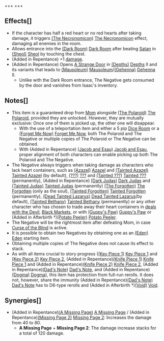 +++
+++

Effects[]
---------


* If the character has half a red heart or no red hearts after taking damage, it triggers [(The Necronomicon)](/wiki/The_Necronomicon "The Necronomicon") [The Necronomicon](/wiki/The_Necronomicon "The Necronomicon") effect, damaging all enemies in the room.
* Allows entrance into the [(Dark Room)](/wiki/Dark_Room "Dark Room") [Dark Room](/wiki/Dark_Room "Dark Room") after beating [Satan](/wiki/Satan "Satan") in [(Sheol)](/wiki/Sheol "Sheol") [Sheol](/wiki/Sheol "Sheol") by touching the chest.
* (Added in Repentance) +1 [damage](/wiki/Damage "Damage").
* (Added in Repentance) Opens [A Strange Door](/wiki/A_Strange_Door "A Strange Door") in [(Depths)](/wiki/Depths "Depths") [Depths](/wiki/Depths "Depths") II and its variants that leads to [(Mausoleum)](/wiki/Mausoleum "Mausoleum") [Mausoleum](/wiki/Mausoleum "Mausoleum")/[(Gehenna)](/wiki/Gehenna "Gehenna") [Gehenna](/wiki/Gehenna "Gehenna") II.
	+ Unlike with the Dark Room entrance, The Negative gets consumed by the door and vanishes from Isaac's inventory.


Notes[]
-------


* This item is a guaranteed drop from [Mom](/wiki/Mom "Mom") alongside [(The Polaroid)](/wiki/The_Polaroid "The Polaroid") [The Polaroid](/wiki/The_Polaroid "The Polaroid"), provided they are unlocked. However, they are mutually exclusive: Once one of them is picked up, the other one will disappear.
	+ With the use of a teleportation item and either a 5 pip [Dice Room](/wiki/Dice_Room "Dice Room") or a [(Forget Me Now)](/wiki/Forget_Me_Now "Forget Me Now") [Forget Me Now](/wiki/Forget_Me_Now "Forget Me Now"), both The Polaroid and The Negative or multiple copies of The Polaroid or The Negative can be obtained.
	+ With (Added in Repentance) [(Jacob and Esau)](/wiki/Jacob_and_Esau "Jacob and Esau") [Jacob and Esau](/wiki/Jacob_and_Esau "Jacob and Esau"), proper alignment of both characters can enable picking up both The Polaroid and The Negative.
* The Negative always triggers when taking damage as characters who lack heart containers, such as  [(Azazel)](/wiki/Azazel "Azazel") [Azazel](/wiki/Azazel "Azazel") and  [(Tainted Azazel)](/wiki/Tainted_Azazel "Tainted Azazel") [Tainted Azazel](/wiki/Tainted_Azazel "Tainted Azazel") (by default),  [(???)](/wiki/%3F%3F%3F_(Character) "???") [???](/wiki/%3F%3F%3F_(Character) "??? (Character)") and  [(Tainted ???)](/wiki/Tainted_%3F%3F%3F "Tainted ???") [Tainted ???](/wiki/Tainted_%3F%3F%3F "Tainted ???") (permanently), (Added in Repentance) [(Dark Judas)](/wiki/Dark_Judas "Dark Judas") [Dark Judas](/wiki/Dark_Judas "Dark Judas") and  [(Tainted Judas)](/wiki/Tainted_Judas "Tainted Judas") [Tainted Judas](/wiki/Tainted_Judas "Tainted Judas") (permanently)  [(The Forgotten)](/wiki/The_Forgotten "The Forgotten") [The Forgotten](/wiki/The_Forgotten "The Forgotten") (only as the soul),  [(Tainted Forgotten)](/wiki/Tainted_Forgotten "Tainted Forgotten") [Tainted Forgotten](/wiki/Tainted_Forgotten "Tainted Forgotten") (permanently),  [(Dead Tainted Lazarus)](/wiki/Dead_Tainted_Lazarus "Dead Tainted Lazarus") [Dead Tainted Lazarus](/wiki/Dead_Tainted_Lazarus "Dead Tainted Lazarus")(by default),  [(Tainted Bethany)](/wiki/Tainted_Bethany "Tainted Bethany") [Tainted Bethany](/wiki/Tainted_Bethany "Tainted Bethany") (permanently) or any other character who has chosen to trade away their heart containers in [deals with the Devil](/wiki/Devil_Room "Devil Room"), [Black Markets](/wiki/Black_Market "Black Market"), or with [(Guppy's Paw)](/wiki/Guppy%27s_Paw "Guppy's Paw") [Guppy's Paw](/wiki/Guppy%27s_Paw "Guppy's Paw") or (Added in Afterbirth †)[(Potato Peeler)](/wiki/Potato_Peeler "Potato Peeler") [Potato Peeler](/wiki/Potato_Peeler "Potato Peeler").
* The Negative will be the rightmost item after defeating Mom, in case [Curse of the Blind](/wiki/Curse_of_the_Blind "Curse of the Blind") is active.
* It is possible to obtain two Negatives by obtaining one as an  [(Eden)](/wiki/Eden "Eden") [Eden](/wiki/Eden "Eden") starting item.
* Obtaining multiple copies of The Negative does not cause its effect to stack.
* As with all items crucial to story progress ([(Key Piece 1)](/wiki/Key_Piece_1 "Key Piece 1") [Key Piece 1](/wiki/Key_Piece_1 "Key Piece 1") and [(Key Piece 2)](/wiki/Key_Piece_2 "Key Piece 2") [Key Piece 2](/wiki/Key_Piece_2 "Key Piece 2"), (Added in Repentance)[(Knife Piece 1)](/wiki/Knife_Piece_1 "Knife Piece 1") [Knife Piece 1](/wiki/Knife_Piece_1 "Knife Piece 1") and (Added in Repentance)[(Knife Piece 2)](/wiki/Knife_Piece_2 "Knife Piece 2") [Knife Piece 2](/wiki/Knife_Piece_2 "Knife Piece 2"), (Added in Repentance)[(Dad's Note)](/wiki/Dad%27s_Note "Dad's Note") [Dad's Note](/wiki/Dad%27s_Note "Dad's Note"), and (Added in Repentance)[(Dogma)](/wiki/Dogma_(Item) "Dogma") [Dogma](/wiki/Dogma_(Item) "Dogma (Item)")), this item has protection from full-run rerolls. It does not, however, share the immunity (Added in Repentance)[(Dad's Note)](/wiki/Dad%27s_Note "Dad's Note") [Dad's Note](/wiki/Dad%27s_Note "Dad's Note") has to D6-type rerolls and (Added in Afterbirth †)[(Void)](/wiki/Void "Void") [Void](/wiki/Void "Void").


Synergies[]
-----------


* (Added in Repentance)[(A Missing Page)](/wiki/A_Missing_Page "A Missing Page") [A Missing Page](/wiki/A_Missing_Page "A Missing Page") / (Added in Repentance)[(Missing Page 2)](/wiki/Missing_Page_2 "Missing Page 2") [Missing Page 2](/wiki/Missing_Page_2 "Missing Page 2"): Increases the damage from 40 to 80.
	+ **A Missing Page** + **Missing Page 2**: The damage increase stacks for a total of 120 damage.


